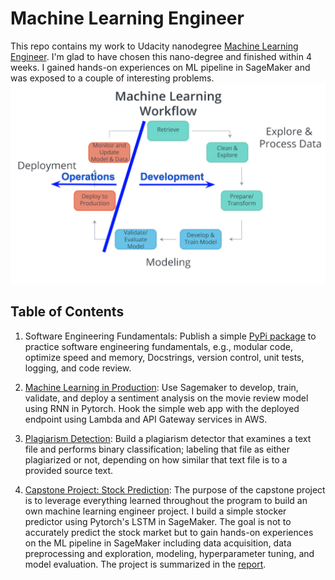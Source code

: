 # Machine Learning Engineer

This repo contains my work to Udacity nanodegree [Machine Learning Engineer](https://www.udacity.com/course/machine-learning-engineer-nanodegree--nd009t). I'm glad to have chosen this nano-degree and finished within 4 weeks. I gained hands-on experiences on ML pipeline in SageMaker and was exposed to a couple of interesting problems.
![](images/2020-05-20-16-46-43.png)

## Table of Contents

1. Software Engineering Fundamentals: Publish a simple [PyPi package](https://github.com/scumabo/Number-Guessing-Game) to practice software engineering fundamentals, e.g., modular code, optimize speed and memory, Docstrings, version control, unit tests, logging, and code review.

2. [Machine Learning in Production](SentimentLSTM): Use Sagemaker to develop, train, validate, and deploy a sentiment analysis on the movie review model using RNN in Pytorch. Hook the simple web app with the deployed endpoint using Lambda and API Gateway services in AWS.

3. [Plagiarism Detection](plagiarism_detection): Build a plagiarism detector that examines a text file and performs binary classification; labeling that file as either plagiarized or not, depending on how similar that text file is to a provided source text.


4. [Capstone Project: Stock Prediction](Capstone_stock_prediction): The purpose of the capstone project is to leverage everything learned throughout the program to build an own machine learning engineer project. I build a simple stocker predictor using Pytorch's LSTM in SageMaker. The goal is not to accurately predict the stock market but to gain hands-on experiences on the ML pipeline in SageMaker including data acquisition, data preprocessing and exploration, modeling, hyperparameter tuning, and model evaluation. The project is summarized in the [report](Capstone_stock_prediction/MLND_Capstone_Project_Report.pdf).



<!-- 
### TODO

![](2020-05-18-20-35-07.png) -->